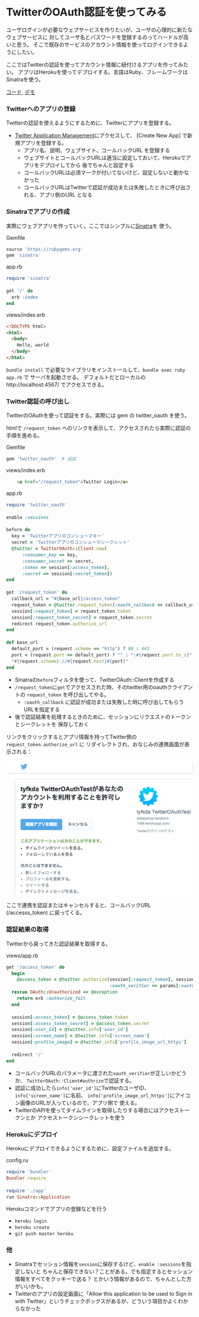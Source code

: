 TwitterのOAuth認証を使ってみる
============================

ユーザログインが必要なウェブサービスを作りたいが、ユーザの心理的に新たなウェブサービスに
対してユーザ名とパスワードを登録するのってハードルが高いと思う。
そこで既存のサービスのアカウント情報を使ってログインできるようにしたい。

ここではTwitterの認証を使ってアカウント情報に紐付けるアプリを作ってみたい。
アプリはHerokuを使ってデプロイする。言語はRuby、フレームワークはSinatraを使う。

[コード](https://github.com/tyfkda/twitter-oauth-test), [デモ](https://tyfkda-twitter-oauth.herokuapp.com/)

### Twitterへのアプリの登録

Twitterの認証を使えるようにするために、Twitterにアプリを登録する。

* [Twitter Application Management](https://apps.twitter.com/)にアクセスして、
  [Create New App] で新規アプリを登録する。
  * アプリ名、説明、ウェブサイト、コールバックURL を登録する
  * ウェブサイトとコールバックURLは適当に設定しておいて、Herokuでアプリをデプロイしてから
    後でちゃんと設定する
  * コールバックURLは必須マークが付いてないけど、設定しないと動かなかった
  * コールバックURLはTwitterで認証が成功または失敗したときに呼び出される、アプリ側のURL
    となる

### Sinatraでアプリの作成

実際にウェブアプリを作っていく。ここではシンプルに[Sinatra](http://www.sinatrarb.com/)を
使う。

Gemfile

```rb
source 'https://rubygems.org'
gem 'sinatra'
```

app.rb

```rb
require 'sinatra'

get '/' do
  erb :index
end
```

views/index.erb

```html
<!DOCTYPE html>
<html>
  <body>
    Hello, world
  </body>
</html>
```

`bundle install` で必要なライブラリをインストールして、`bundle exec ruby app.rb` で
サーバを起動させる。
デフォルトだとローカルの http://localhost:4567/ でアクセスできる。

### Twitter認証の呼び出し

TwitterのOAuthを使って認証をする。実際には gem の twitter_oauth を使う。

htmlで `/request_token` へのリンクを表示して、アクセスされたら実際に認証の手順を進める。

Gemfile

```rb
gem 'twitter_oauth'  # 追加
```

views/index.erb

```html
    <a href="/request_token">Twitter Login</a>
```

app.rb

```rb
require 'twitter_oauth'

enable :sessions

before do
  key = 'Twitterアプリのコンシューマキー'
  secret = 'Twitterアプリのコンシューマシークレット'
  @twitter = TwitterOAuth::Client.new(
      :consumer_key => key,
      :consumer_secret => secret,
      :token => session[:access_token],
      :secret => session[:secret_token])
end

get '/request_token' do
  callback_url = "#{base_url}/access_token"
  request_token = @twitter.request_token(:oauth_callback => callback_url)
  session[:request_token] = request_token.token
  session[:request_token_secret] = request_token.secret
  redirect request_token.authorize_url
end

def base_url
  default_port = (request.scheme == "http") ? 80 : 443
  port = (request.port == default_port) ? "" : ":#{request.port.to_s}"
  "#{request.scheme}://#{request.host}#{port}"
end
```

* Sinatraの`before`フィルタを使って、TwitterOAuth::Clientを作成する
* `/request_token`に`get`でアクセスされた時、そのtwitter用のoauthクライアントの
  `request_token` を呼び出してやる。
  * `:oauth_callback` に認証が成功または失敗した時に呼び出してもらうURLを指定する
* 後で認証結果を処理するときのために、セッションにリクエストのトークンとシークレットを
  保存しておく

リンクをクリックするとアプリ情報を持ってTwitter側の `request_token.authorize_url` に
リダイレクトされ、おなじみの連携画面が表示される：

![認証画面](ss.png)

ここで連携を認証またはキャンセルすると、コールバックURL (/accesss_token) に戻ってくる。

### 認証結果の取得

Twitterから戻ってきた認証結果を取得する。

views/app.rb

```rb
get '/access_token' do
  begin
    @access_token = @twitter.authorize(session[:request_token], session[:request_token_secret],
                                       :oauth_verifier => params[:oauth_verifier])
  rescue OAuth::Unauthorized => @exception
    return erb :authorize_fail
  end

  session[:access_token] = @access_token.token
  session[:access_token_secret] = @access_token.secret
  session[:user_id] = @twitter.info['user_id']
  session[:screen_name] = @twitter.info['screen_name']
  session[:profile_image] = @twitter.info['profile_image_url_https']

  redirect '/'
end
```

* コールバックURLのパラメータに渡された`oauth_verifier`が正しいかどうか、
  `TwitterOAuth::Client#authrize`で認証する。
* 認証に成功したら`info['user_id']`にTwitterのユーザID、`info['screen_name']`に名前、
  `info['profile_image_url_https']`にアイコン画像のURLが入っているので、アプリ側で
  使える。
* TwitterのAPIを使ってタイムラインを取得したりする場合にはアクセストークンとか
  アクセストークンシークレットを使う

### Herokuにデプロイ

Herokuにデプロイできるようにするために、設定ファイルを追加する。

config.ru

```rb
require 'bundler'
Bundler.require

require './app'
run Sinatra::Application
```

Herokuコマンドでアプリの登録などを行う

* `heroku login`
* `heroku create`
* `git push master heroku`


### 他

* Sinatraでセッション情報を`session`に保存するけど、`enable :sessions`を指定しないと
  ちゃんと保存できない？ことがある。でも指定するとセッション情報をすべてをクッキーで送る？
  とかいう情報があるので、ちゃんとした方がいいかも。
* Twitterのアプリの設定画面に「Allow this application to be used to Sign in with
  Twitter」というチェックボックスがあるが、どういう項目かよくわからなかった
